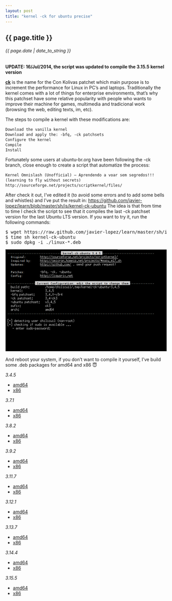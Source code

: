 ```yaml
---
layout: post
title: "kernel -ck for ubuntu precise"
---
```


## {{ page.title }}

###### {{ page.date | date_to_string }}

**UPDATE: 16/Jul/2014, the script was updated to compile the 3.15.5 kernel version**

**[ck](http://ck-hack.blogspot.mx/)** is the name for the Con Kolivas patchet which main purpose is to increment the performance for Linux in PC’s and laptops. Traditionally the kernel comes with a lot of things for enterprise environments, that’s why this patchset have some relative popularity with people who wants to improve their machine for games, multimedia and tradicional work (browsing the web, editing texts, im, etc).

The steps to compile a kernel with these modifications are:

    Download the vanilla kernel
    Download and apply the: -bfq, -ck patchsets
    Configure the kernel
    Compile
    Install

Fortunately some users at ubuntu-br.org have been following the -ck branch, close enough to create a script that automatize the process:

    Kernel Omnislash (Unofficial) – Aprendendo a voar sem segredos!!! (learning to fly without secrets)
    http://sourceforge.net/projects/scriptkernel/files/

After check it out, I’ve edited it (to avoid some errors and to add some bells and whistles) and I’ve put the result in: https://github.com/javier-lopez/learn/blob/master/sh/is/kernel-ck-ubuntu
The idea is that from time to time I check the script to see that it compiles the last -ck patchset version for the last Ubuntu LTS version. If you want to try it, run the following commands:

<pre class="sh_sh">
$ wget https://raw.github.com/javier-lopez/learn/master/sh/is/kernel-ck-ubuntu
$ time sh kernel-ck-ubuntu
$ sudo dpkg -i ./linux-*.deb
</pre>

**[![](/assets/img/59.png)](/assets/img/59.png)**

And reboot your system, if you don’t want to compile it yourself, I’ve build some .deb packages for amd64 and x86 &#128519; 

*3.4.5*

- [amd64](http://f.javier.io/rep/deb/3.4.5-ck-amd64.tar.bz2)
- [x86](http://f.javier.io/rep/deb/3.4.5-ck-i386.tar.bz2)

*3.7.1*

- [amd64](http://f.javier.io/rep/deb/3.7.1-ck-i386.tar.bz2)
- [x86](http://f.javier.io/rep/deb/3.7.1-ck-amd64.tar.bz2)

*3.8.2*

- [amd64](http://f.javier.io/rep/deb/3.8.2-ck-amd64.tar.bz2)
- [x86](http://f.javier.io/rep/deb/3.8.2-ck-i386.tar.bz2)

*3.9.2*

- [amd64](http://f.javier.io/rep/deb/3.9.2-ck-amd64.tar.bz2)
- [x86](http://f.javier.io/rep/deb/3.9.2-ck-i386.tar.bz2)

*3.11.7*

- [amd64](http://f.javier.io/rep/deb/3.11.7-ck-amd64.tar.bz2)
- [x86](http://f.javier.io/rep/deb/3.11.7-ck-i386.tar.bz2)

*3.12.1*

- [amd64](http://f.javier.io/rep/deb/3.12.1-ck-amd64.tar.bz2)
- [x86](http://f.javier.io/rep/deb/3.12.1-ck-i386.tar.bz2)

*3.13.7*

- [amd64](http://f.javier.io/rep/deb/3.13.7-ck-i386.tar.bz2)
- [x86](http://f.javier.io/rep/deb/3.13.7-ck-amd64.tar.bz2)

*3.14.4*

- [amd64](http://f.javier.io/rep/deb/3.14.4-ck-amd64.tar.bz2)
- [x86](http://f.javier.io/rep/deb/3.14.4-ck-i386.tar.bz2)

*3.15.5*

- [amd64](http://f.javier.io/rep/deb/3.15.5-ck-amd64.tar.bz2)
- [x86](http://f.javier.io/rep/deb/3.15.5-ck-i386.tar.bz2)
